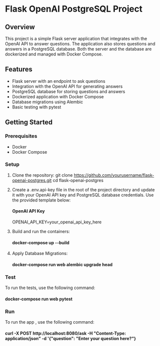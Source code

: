 # Flask OpenAI PostgreSQL Project

## Overview

This project is a simple Flask server application that integrates with the OpenAI API to answer questions. The application also stores questions and answers in a PostgreSQL database. Both the server and the database are dockerized and managed with Docker Compose.

## Features

- Flask server with an endpoint to ask questions
- Integration with the OpenAI API for generating answers
- PostgreSQL database for storing questions and answers
- Dockerized application with Docker Compose
- Database migrations using Alembic
- Basic testing with pytest

## Getting Started

### Prerequisites

- Docker
- Docker Compose

### Setup

1. Clone the repository:
   git clone https://github.com/yourusername/flask-openai-postgres.git
   cd flask-openai-postgres
   
2. Create a .env.api-key file in the root of the project directory and update it with your OpenAI API key and PostgreSQL database credentials. Use the provided template below:
   #### OpenAI API Key
   OPENAI_API_KEY=your_openai_api_key_here

3. Build and run the containers:
   #### docker-compose up --build
4. Apply Database Migrations:
   #### docker-compose run web alembic upgrade head

### Test
To run the tests, use the following command:
#### docker-compose run web pytest

### Run
To run the app , use the following command:
#### curl -X POST http://localhost:8080/ask -H "Content-Type: application/json" -d '{"question": "Enter your question here?"}

